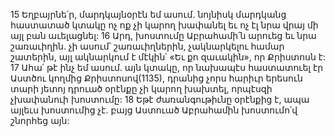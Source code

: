 15 Եղբայրնե՛ր, մարդկայնօրէն եմ ասում. նոյնիսկ մարդկանց հաստատած կտակը ոչ ոք չի կարող խափանել եւ ոչ էլ նրա վրայ մի այլ բան աւելացնել: 16 Արդ, խոստումը Աբրահամի՛ն արուեց եւ նրա շառաւիղին. չի ասում՝ շառաւիղներին, չակնարկելու համար շատերին, այլ ակնարկում է մէկին՝ «Եւ քո զաւակին», որ Քրիստոսն է: 17 Ահա՛ թէ ինչ եմ ասում. այն կտակը, որ նախապէս հաստատուել էր Աստծու կողմից Քրիստոսով(1135), դրանից չորս հարիւր երեսուն տարի յետոյ դրուած օրէնքը չի կարող խախտել, որպէսզի չխափանուի խոստումը: 18 Եթէ ժառանգութիւնը օրէնքից է, ապա այլեւս խոստումից չէ. բայց Աստուած Աբրահամին խոստումո՛վ շնորհեց այն:
